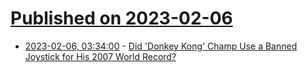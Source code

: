 # [Published on 2023-02-06](index.md)

* [2023-02-06, 03:34:00](https://games.slashdot.org/story/23/02/06/0041206/did-donkey-kong-champ-use-a-banned-joystick-for-his-2007-world-record?utm_source=rss1.0mainlinkanon&utm_medium=feed) - [Did 'Donkey Kong' Champ Use a Banned Joystick for His 2007 World Record?](https://games.slashdot.org/story/23/02/06/0041206/did-donkey-kong-champ-use-a-banned-joystick-for-his-2007-world-record?utm_source=rss1.0mainlinkanon&utm_medium=feed)

